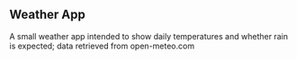 ## Weather App

A small weather app intended to show daily temperatures and whether rain is expected; data retrieved from open-meteo.com